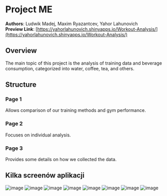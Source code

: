 # Project ME

**Authors**: Ludwik Madej, Maxim Ryazantcev, Yahor Lahunovich  
**Preview Link**: [https://yahorlahunovich.shinyapps.io/Workout-Analysis/](https://yahorlahunovich.shinyapps.io/Workout-Analysis/)

## Overview

The main topic of this project is the analysis of training data and beverage consumption, categorized into water, coffee, tea, and others.

## Structure

### Page 1
Allows comparison of our training methods and gym performance.

### Page 2
Focuses on individual analysis.

### Page 3
Provides some details on how we collected the data.


## Kilka screenów aplikacji
![image](https://github.com/user-attachments/assets/76d94289-5bb0-4adc-80ac-ac2a1416ee07)
![image](https://github.com/user-attachments/assets/d721f56e-22f8-452a-a516-bb790ccb8d6d)
![image](https://github.com/user-attachments/assets/833089f5-e8b4-4c79-b5e7-a99b3deea239)
![image](https://github.com/user-attachments/assets/4026e29e-dc0a-4bd6-89a0-dacd0e544911)
![image](https://github.com/user-attachments/assets/a0d57812-37f2-4eea-98cf-921abe5e8a44)
![image](https://github.com/user-attachments/assets/4003b7e0-27c5-43f7-9d21-111f4b720e10)
![image](https://github.com/user-attachments/assets/4d38a1cc-5717-43b7-8947-efe6ab0d4428)
![image](https://github.com/user-attachments/assets/bcb4b6d9-c24b-42db-a978-57cda10404db)




